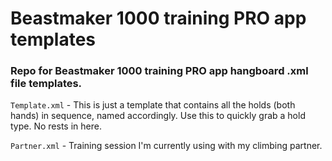 # Beastmaker 1000 training PRO app templates
### Repo for Beastmaker 1000 training PRO app hangboard .xml file templates. 

`Template.xml` - This is just a template that contains
all the holds (both hands) in sequence, named accordingly. 
Use this to quickly grab a hold type. No rests in here.

`Partner.xml` - Training session I'm currently using with my climbing partner.
